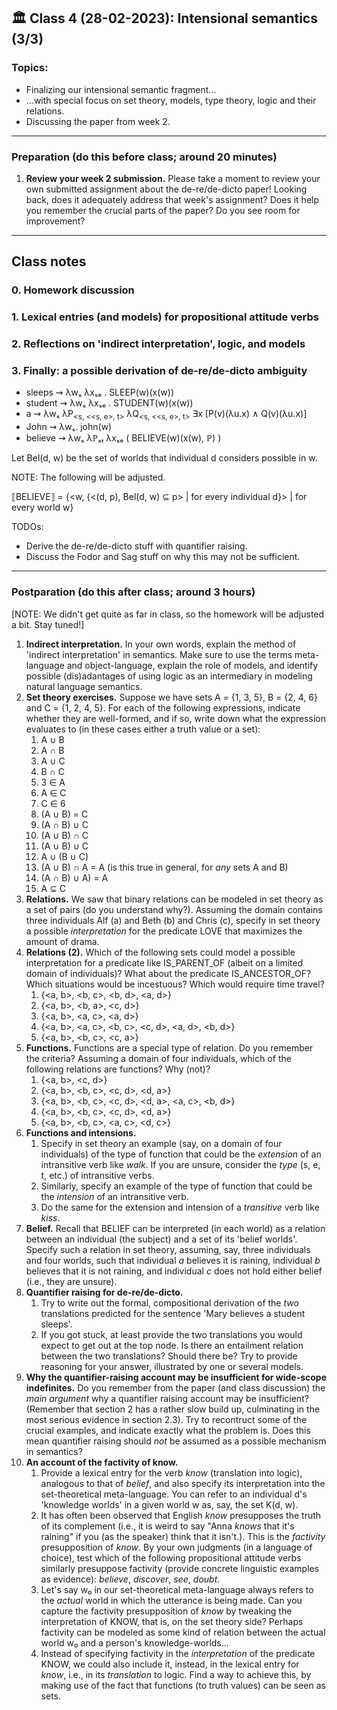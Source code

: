 
## 🏛 Class 4 (28-02-2023): Intensional semantics (3/3)

### Topics:
- Finalizing our intensional semantic fragment... 
- ...with special focus on set theory, models, type theory, logic and their relations.
- Discussing the paper from week 2.

----

### Preparation (do this before class; around 20 minutes)

1. **Review your week 2 submission.** Please take a moment to review your own submitted assignment about the de-re/de-dicto paper! Looking back, does it adequately address that week's assignment? Does it help you remember the crucial parts of the paper? Do you see room for improvement?

-----

## Class notes


### 0. Homework discussion


### 1. Lexical entries (and models) for propositional attitude verbs 


### 2. Reflections on 'indirect interpretation', logic, and models


### 3. Finally: a possible derivation of de-re/de-dicto ambiguity

- sleeps ⇝ λwₛ λxₛₑ . SLEEP(w)(x(w))
- student ⇝ λwₛ λxₛₑ . STUDENT(w)(x(w))
- a ⇝ λwₛ λP<sub><s, <<s, e>, t></sub> λQ<sub><s, <<s, e>, t></sub> ∃x [P(v)(λu.x) ∧ Q(v)(λu.x)]
- John ⇝ λwₛ. john(w)
- believe ⇝ λwₛ λℙₛₜ λxₛₑ ( BELIEVE(w)(x(w), ℙ) )

Let Bel(d, w) be the set of worlds that individual d considers possible in w.

NOTE: The following will be adjusted.

⟦BELIEVE⟧ = {<w, {<(d, p), Bel(d, w) ⊆ p> | for every individual d}> | for every world w}


TODOs:
- Derive the de-re/de-dicto stuff with quantifier raising.
- Discuss the Fodor and Sag stuff on why this may not be sufficient.


-----

### Postparation (do this after class; around 3 hours)

[NOTE: We didn't get quite as far in class, so the homework will be adjusted a bit. Stay tuned!]

1. **Indirect interpretation.** In your own words, explain the method of 'indirect interpretation' in semantics. Make sure to use the terms meta-language and object-language, explain the role of models, and identify possible (dis)adantages of using logic as an intermediary in modeling natural language semantics. 
2. **Set theory exercises.** Suppose we have sets A = {1, 3, 5}, B = {2, 4, 6} and C = {1, 2, 4, 5}. For each of the following expressions, indicate whether they are well-formed, and if so, write down what the expression evaluates to (in these cases either a truth value or a set):
   1. A ∪ B
   2. A ∩ B
   3. A ∪ C
   4. B ∩ C
   5. 3 ∈ A
   6. A ∈ C
   7. C ∈ 6
   7. (A ∪ B) = C
   8. (A ∩ B) ∪ C
   9. (A ∪ B) ∩ C
   10. (A ∪ B) ∪ C
   11. A ∪ (B ∪ C)
   12. (A ∪ B) ∩ A = A (is this true in general, for _any_ sets A and B)
   13. (A ∩ B) ∪ A) = A
   14. A ⊆ C
3. **Relations.** We saw that binary relations can be modeled in set theory as a set of pairs (do you understand why?). Assuming the domain contains three individuals Alf (a) and Beth (b) and Chris (c), specify in set theory a possible _interpretation_ for the predicate LOVE that maximizes the amount of drama.
4. **Relations (2).** Which of the following sets could model a possible interpretation for a predicate like IS_PARENT_OF (albeit on a limited domain of individuals)? What about the predicate IS_ANCESTOR_OF? Which situations would be incestuous? Which would require time travel?
   1. {<a, b>, <b, c>, <b, d>, <a, d>}
   2. {<a, b>, <b, a>, <c, d>}
   3. {<a, b>, <a, c>, <a, d>}
   4. {<a, b>, <a, c>, <b, c>, <c, d>, <a, d>, <b, d>}
   5. {<a, b>, <b, c>, <c, a>}
5. **Functions.** Functions are a special type of relation. Do you remember the criteria? Assuming a domain of four individuals, which of the following relations are functions? Why (not)?
   1. {<a, b>, <c, d>}
   2. {<a, b>, <b, c>, <c, d>, <d, a>}
   3. {<a, b>, <b, c>, <c, d>, <d, a>, <a, c>, <b, d>}
   4. {<a, b>, <b, c>, <c, d>, <d, a>}
   5. {<a, b>, <b, c>, <a, c>, <d, c>}
6. **Functions and intensions.** 
   1. Specify in set theory an example (say, on a domain of four individuals) of the type of function that could be the _extension_ of an intransitive verb like _walk_. If you are unsure, consider the _type_ (s, e, t, etc.) of intransitive verbs.  
   2. Similarly, specify an example of the type of function that could be the _intension_ of an intransitive verb.
   3. Do the same for the extension and intension of a _transitive_ verb like _kiss_.
7. **Belief.** Recall that BELIEF can be interpreted (in each world) as a relation between an individual (the subject) and a set of its 'belief worlds'. Specify such a relation in set theory, assuming, say, three individuals and four worlds, such that individual _a_ believes it is raining, individual _b_ believes that it is not raining, and individual _c_ does not hold either belief (i.e., they are unsure).
8. **Quantifier raising for de-re/de-dicto.** 
   1. Try to write out the formal, compositional derivation of the _two_ translations predicted for the sentence 'Mary believes a student sleeps'.
   2. If you got stuck, at least provide the two translations you would expect to get out at the top node. Is there an entailment relation between the two translations? Should there be? Try to provide reasoning for your answer, illustrated by one or several models.
9. **Why the quantifier-raising account may be insufficient for wide-scope indefinites.** Do you remember from the paper (and class discussion) the _main argument_ why a quantifier raising account may be insufficient? (Remember that section 2 has a rather slow build up, culminating in the most serious evidence in section 2.3). Try to recontruct some of the crucial examples, and indicate exactly what the problem is. Does this mean quantifier raising should _not_ be assumed as a possible mechanism in semantics?
10. **An account of the factivity of know.**
    1. Provide a lexical entry for the verb _know_ (translation into logic), analogous to that of _belief_, and also specify its interpretation into the set-theoretical meta-language. You can refer to an individual d's 'knowledge worlds' in a given world w as, say, the set K(d, w).
    2. It has often been observed that English _know_ presupposes the truth of its complement (i.e., it is weird to say "Anna _knows_ that it's raining" if you (as the speaker) think that it isn't.). This is the _factivity_ presupposition of _know_. By your own judgments (in a language of choice), test which of the following propositional attitude verbs similarly presuppose factivity (provide concrete linguistic examples as evidence): _believe_, _discover_, _see_, _doubt_.
    3. Let's say w₀ in our set-theoretical meta-language always refers to the _actual_ world in which the utterance is being made. Can you capture the factivity presupposition of _know_ by tweaking the interpretation of KNOW, that is, on the set theory side? Perhaps factivity can be modeled as some kind of relation between the actual world w₀ and a person's knowledge-worlds...
    4. Instead of specifying factivity in the _interpretation_ of the predicate KNOW, we could also include it, instead, in the lexical entry for _know_, i.e., in its _translation_ to logic. Find a way to achieve this, by making use of the fact that functions (to truth values) can be seen as sets.